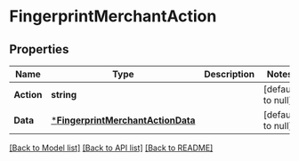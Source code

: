 # FingerprintMerchantAction

## Properties
Name | Type | Description | Notes
------------ | ------------- | ------------- | -------------
**Action** | **string** |  | [default to null]
**Data** | [***FingerprintMerchantActionData**](FingerprintMerchantAction_data.md) |  | [default to null]

[[Back to Model list]](../README.md#documentation-for-models) [[Back to API list]](../README.md#documentation-for-api-endpoints) [[Back to README]](../README.md)


